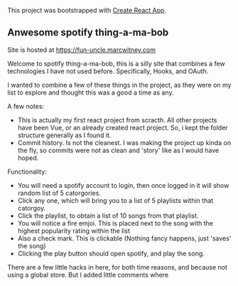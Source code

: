 This project was bootstrapped with [Create React App](https://github.com/facebook/create-react-app).

## Anwesome spotify thing-a-ma-bob

Site is hosted at 
https://fun-uncle.marcwitney.com


Welcome to spotify thing-a-ma-bob, this is a silly site that combines a few technologies 
I have not used before.  Specifically, Hooks, and OAuth.  

I wanted to combine a few of these things in the project, as they were on my list 
to explore and thought this was a good a time as any.

A few notes:
- This is actually my first react project from scracth.  All other projects have been Vue, or an already created react
 project.  So, i kept the folder structure generally as I found it.
 - Commit history.  Is not the cleanest.  I was making the project up kinda on the fly, so commits were not as clean
 and 'story' like as I would have hoped.  
 


Functionality:
- You will need a spotify account to login, then once logged in it will show random list of 5 catorgories.
- Click any one, which will bring you to a list of 5 playlists within that catorgoy.
- Click the playlist, to obtain a list of 10 songs from that playlist. 
- You will notice a fire emjoi.  This is placed next to the song with the highest popularity rating within the list
- Also a check mark.  This is clickable (Nothing fancy happens, just 'saves' the song)
- Clicking the play button should open spotify, and play the song. 

There are a few little hacks in here, for both time reasons, and because not using a global store. But I added little comments where

